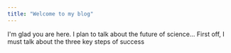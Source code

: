 ```yaml
---
title: "Welcome to my blog"
---
```


I'm glad you are here. I plan to talk about the future of science... 
First off, I must talk about the three key steps of success

